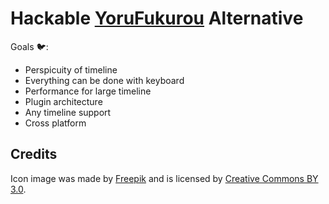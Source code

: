 Hackable [YoruFukurou](https://sites.google.com/site/yorufukurou/home-en) Alternative
=====================================================================================

Goals :bird::

- Perspicuity of timeline
- Everything can be done with keyboard
- Performance for large timeline
- Plugin architecture
- Any timeline support
- Cross platform

## Credits

Icon image was made by [Freepik](http://www.freepik.com) and is licensed by [Creative Commons BY 3.0](http://creativecommons.org/licenses/by/3.0/).
